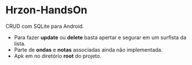 # Hrzon-HandsOn
CRUD com SQLite para Android.

* Para fazer **update** ou **delete** basta apertar e segurar em um surfista da lista.
* Parte de **ondas** e **notas** associadas ainda não implementada.
* Apk em no diretório **root** do projeto.
